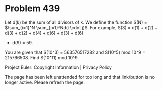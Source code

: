 #   Problem 439

   Let d(k) be the sum of all divisors of k.
   We define the function S(N) = $\sum_{i=1}^N \sum_{j=1}^Nd(i \cdot j)$.
   For example, S(3) = d(1) + d(2) + d(3) + d(2) + d(4) + d(6) + d(3) + d(6)
   + d(9) = 59.

   You are given that S(10^3) = 563576517282 and S(10^5) mod 10^9 =
   215766508.
   Find S(10^11) mod 10^9.

   Project Euler: Copyright Information | Privacy Policy

   The page has been left unattended for too long and that link/button is no
   longer active. Please refresh the page.
